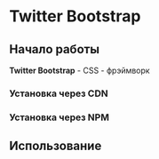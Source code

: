 # Twitter Bootstrap

## Начало работы
**Twitter Bootstrap** - CSS - фрэймворк

### Установка через CDN

### Установка через NPM

## Использование